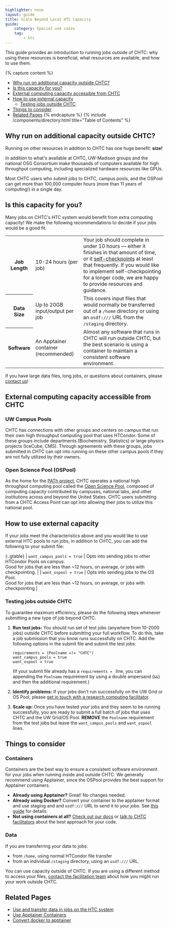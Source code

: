 ```yaml
---
highlighter: none
layout: guide
title: Scale Beyond Local HTC Capacity
guide:
    category: Special use cases
    tag:
        - htc
---
```



This guide provides an introduction to running jobs outside of CHTC: why
using these resources is beneficial, what resources are available, and
how to use them.

{% capture content %}
- [Why run on additional capacity outside CHTC?](#why-run-on-additional-capacity-outside-chtc)
- [Is this capacity for you?](#is-this-capacity-for-you)
- [External computing capacity accessible from CHTC](#external-computing-capacity-available-from-chtc)
- [How to use external capacity](#how-to-use-external-capacity)
	- [Testing jobs outside CHTC](#testing-jobs-outside-chtc)
- [Things to consider](#things-to-consider)
- [Related Pages](#related-pages)
{% endcapture %}
{% include /components/directory.html title="Table of Contents" %}

## Why run on additional capacity outside CHTC?

Running on other resources in addition to CHTC has one huge benefit:
**size!**

In addition to what's available at CHTC, UW-Madison groups and the national OSG Consortium make 
thousands of computers available for high throughput computing, including specialized 
hardware resources like GPUs. 

Most CHTC users who submit jobs to CHTC, campus pools, and the OSPool can get more than 100,000 computer
hours (more than 11 years of computing!) in a single day. 

<!--to do: cool graphic or link to story about OSPool user?-->

## Is this capacity for you?

Many jobs on CHTC's HTC system would benefit from extra computing capacity! We make 
the following recommendations to decide if your jobs would be a good fit. 

<table>
<tr>
  <th>Job Length</th>
  <td>10-24 hours (per job)</td>
  <td>Your job should complete in under 10 hours
    — either it finishes in that amount of time, or it
    <a href="checkpointing">self-checkpoints</a> at least that frequently. If you would like to implement
    self-checkpointing for a longer code, we are happy to provide resources 
    and guidance. </td>
</tr>
<tr>
  <th>Data Size</th>
  <td>Up to 20GB input/output per job</td>
  <td>This covers input files that would normally be 
	transferred out of a <code>/home</code> directory or using an <code>osdf:///</code> URL from 
	the  <code>/staging</code> directory.</td>
</tr>
<tr>
  <th>Software</th>
  <td>An Apptainer container (recommended)</td>
  <td>Almost any software that runs in CHTC will run outside CHTC, but the best 
  scenario is using a container to maintain a consistent software environment.</td>
</tr>
</table>

If you have large data files, long jobs, or questions about containers,
please [contact us](mailto:chtc@cs.wisc.edu)! 

## External computing capacity accessible from CHTC

### UW Campus Pools

CHTC has connections with other groups and centers 
on campus that run their own high throughput computing pool that
uses HTCondor. Some of these groups include departments (Biochemistry,
Statistics) or large physics projects (IceCube, CMS). Through agreements
with these groups, jobs submitted in CHTC can opt into running on these
other campus pools if they are not fully utilized by their owners. 

### Open Science Pool (OSPool)

As the home for the [PATh project](https://path-cc.io/), CHTC operates a 
national high throughput computing pool called the 
[Open Science Pool](https://osg-htc.org/services/ospool/), composed of 
computing capacity contributed by campuses, national labs, and other institutions 
across and beyond the United States. CHTC users submitting from a CHTC Access Point can 
opt into allowing their jobs to utilize this national pool. 

## How to use external capacity

If your jobs meet the characteristics above and you would like to use
external HTC pools to run jobs, in addition to CHTC, you can add
the following to your submit file:

{:.gtable}
  | `want_campus_pools = true` | Opts into sending jobs to other HTCondor Pools on campus.<br>Good for jobs that are less than \~12 hours, on average, or jobs with checkpointing. |
  | `want_ospool = true`  | Opts into sending jobs to the OS Pool. <br> Good for jobs that are less than \~12 hours, on average, or jobs with checkpointing |

<span name="testing"></span>

### Testing jobs outside CHTC

To guarantee maximum efficiency, please do the following steps
whenever submitting a new type of job beyond CHTC. 

1.  **Run test jobs:** You should run set of test jobs (anywhere from
    10-2000 jobs) outside CHTC before submitting your full workflow. To
    do this, take a job submission that you know runs successfully on
    CHTC. Add the following options in the submit file and submit the
    test jobs:

    ``` {.sub}
    requirements = (Poolname =!= "CHTC")
    want_campus_pools = true
    want_ospool = true
    ```

    (If your submit file already has a `requirements = ` line, you can
    appending the `Poolname` requirement by using a double ampersand
    (`&&`) and then the additional requirement.)

2.  **Identify problems:** If your jobs don\'t run successfully on the UW
    Grid or OS Pool, please [get in touch with a research computing
    facilitator](get-help.html).  
    
3.  **Scale up:** Once you have tested your jobs and they seem to be
    running successfully, you are ready to submit a full batch of jobs
    that uses CHTC and the UW Grid/OS Pool. **REMOVE** the `Poolname`
    requirement from the test jobs but leave the `want_campus_pools` and
    `want_ospool` lines.

## Things to consider

### Containers

Containers are the best way to ensure a consistent software environment for 
your jobs when running inside and outside CHTC. We generally recommend using
Apptainer, since the OSPool provides the best support for Apptainer containers.

- **Already using Apptainer?** Great! No changes needed. 
- **Already using Docker?** Convert your container to the apptainer format and use 
staging and and `osdf:///` URL to send it to your jobs. See 
[this guide](apptainer-build#converting-a-docker-image-to-an-apptainer-container-image) for details. 
- **Not using containers at all?** [Check out our docs](apptainer-htc) or 
[talk to CHTC facilitators](get-help) about the best approach for your code. 

### Data

If you are transferring your data to jobs: 

- from `/home`, using normal HTCondor file transfer
- from an individual `/staging` directory, using an `osdf:///` URL.

You can use capacity outside of CHTC. If you are using a different method to 
access your files, [contact the facilitation team](get-help) about how you might 
run your work outside CHTC. 

## Related Pages

- [Use and transfer data in jobs on the HTC system](htc-job-file-transfer)
- [Use Apptainer Containers ](apptainer-htc)
- [Convert docker to apptainer](apptainer-build#converting-a-docker-image-to-an-apptainer-container-image)
